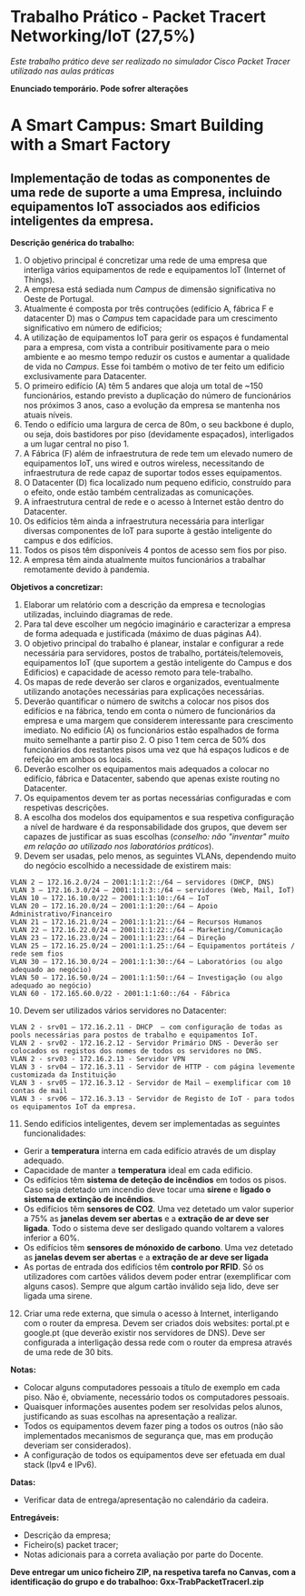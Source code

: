 # Trabalho Prático - Packet Tracert Networking/IoT (27,5%)

*Este trabalho prático deve ser realizado no simulador Cisco Packet Tracer utilizado nas aulas práticas*

**Enunciado temporário. Pode sofrer alterações**

# A Smart Campus: Smart Building with a Smart Factory

## Implementação de todas as componentes de uma rede de suporte a uma Empresa, incluindo equipamentos IoT associados aos edificios inteligentes da empresa.

**Descrição genérica do trabalho:**
1.	O objetivo principal é concretizar uma rede de uma empresa que interliga vários equipamentos de rede e equipamentos IoT (Internet of Things).
2.	A empresa está sediada num *Campus* de dimensão significativa no Oeste de Portugal.
3. Atualmente é composta por três contruções (edifício A, fábrica F e datacenter D) mas o *Campus* tem capacidade para um crescimento significativo em número de edificios;
4.  A utilização de equipamentos IoT para gerir os espaços é fundamental para a empresa, com vista a contribuir positivamente para o meio ambiente e ao mesmo tempo reduzir os custos e aumentar a qualidade de vida no *Campus*. Esse foi também o motivo de ter feito um edificio exclusivamente para Datacenter.
5.	O primeiro edifício (A) têm 5 andares que aloja um total de ~150 funcionários, estando previsto a duplicação do número de funcionários nos próximos 3 anos, caso a evolução da empresa se mantenha nos atuais níveis. 
6.	Tendo o edifício uma largura de cerca de 80m, o seu backbone é duplo, ou seja, dois bastidores por piso (devidamente espaçados), interligados a um lugar central no piso 1. 
7.	A Fábrica (F) além de infraestrutura de rede tem um elevado numero de equipamentos IoT, uns wired e outros wireless, necessitando de infraestrutura de rede capaz de suportar todos esses equipamentos.
8.	O Datacenter (D) fica localizado num pequeno edificio, construído para o efeito, onde estão também centralizadas as comunicações.
9.	A infraestrutura central de rede e o acesso à Internet estão dentro do Datacenter.
10.	Os edifícios têm ainda a infraestrutura necessária para interligar diversas componentes de IoT para suporte à gestão inteligente do campus e dos edifícios.
11. Todos os pisos têm disponíveis 4 pontos de acesso sem fios por piso.
12. A empresa têm ainda atualmente muitos funcionários a trabalhar remotamente devido à pandemia.

**Objetivos a concretizar:**
1.	Elaborar um relatório com a descrição da empresa e tecnologias utilizadas, incluindo diagramas de rede.
2.	Para tal deve escolher um negócio imaginário e caracterizar a empresa de forma adequada e justificada (máximo de duas páginas A4).
3.	O objetivo principal do trabalho é planear, instalar e configurar a rede necessária para servidores, postos de trabalho, portáteis/telemoveis, equipamentos IoT (que suportem a gestão inteligente do Campus e dos Edificios) e capacidade de acesso remoto para tele-trabalho.
4.	Os mapas de rede deverão ser claros e organizados, eventualmente utilizando anotações necessárias para explicações necessárias.
5.	Deverão quantificar o número de switchs a colocar nos pisos dos edifícios e na fábrica, tendo em conta o número de funcionários da empresa e uma margem que considerem interessante para crescimento imediato. No edificio (A) os funcionários estão espalhados de forma muito semelhante a partir piso 2. O piso 1  tem cerca de 50% dos funcionários dos restantes pisos uma vez que há espaços ludicos e de refeição em ambos os locais.
6.	Deverão escolher os equipamentos mais adequados a colocar no edifício, fábrica e Datacenter, sabendo que apenas existe routing no Datacenter.
7.	Os equipamentos devem ter as portas necessárias configuradas e com respetivas descrições.
8.	A escolha dos modelos dos equipamentos e sua respetiva configuração a nível de hardware é da responsabilidade dos grupos, que devem ser capazes de justificar as suas escolhas (*conselho: não "inventar" muito em relação ao utilizado nos laboratórios práticos*).
9.	Devem ser usadas, pelo menos, as seguintes VLANs, dependendo muito do negócio escolhido a necessidade de existirem mais:
```
VLAN 2 – 172.16.2.0/24 – 2001:1:1:2::/64 – servidores (DHCP, DNS)
VLAN 3 – 172.16.3.0/24 – 2001:1:1:3::/64 – servidores (Web, Mail, IoT)
VLAN 10 – 172.16.10.0/22 – 2001:1:1:10::/64 – IoT
VLAN 20 – 172.16.20.0/24 – 2001:1:1:20::/64 – Apoio Administrativo/Financeiro
VLAN 21 – 172.16.21.0/24 – 2001:1:1:21::/64 – Recursos Humanos
VLAN 22 – 172.16.22.0/24 – 2001:1:1:22::/64 – Marketing/Comunicação
VLAN 23 – 172.16.23.0/24 – 2001:1:1:23::/64 – Direção
VLAN 25 – 172.16.25.0/24 – 2001:1:1.25::/64 – Equipamentos portáteis / rede sem fios
VLAN 30 – 172.16.30.0/24 – 2001:1:1:30::/64 – Laboratórios (ou algo adequado ao negócio)
VLAN 50 – 172.16.50.0/24 – 2001:1:1:50::/64 – Investigação (ou algo adequado ao negócio)
VLAN 60 - 172.165.60.0/22 - 2001:1:1:60::/64 - Fábrica
```
10.	Devem ser utilizados vários servidores no Datacenter:
```
VLAN 2 - srv01 – 172.16.2.11 - DHCP  – com configuração de todas as pools necessárias para postos de trabalho e equipamentos IoT.   
VLAN 2 - srv02 - 172.16.2.12 - Servidor Primário DNS - Deverão ser colocados os registos dos nomes de todos os servidores no DNS.
VLAN 2 - srv03 - 172.16.2.13 - Servidor VPN
VLAN 3 - srv04 – 172.16.3.11 - Servidor de HTTP - com página levemente customizada da Instituição
VLAN 3 - srv05 – 172.16.3.12 - Servidor de Mail – exemplificar com 10 contas de mail
VLAN 3 - srv06 – 172.16.3.13 - Servidor de Registo de IoT - para todos os equipamentos IoT da empresa.
```
11.	Sendo edifícios inteligentes, devem ser implementadas as seguintes funcionalidades:
-	Gerir a **temperatura** interna em cada edifício através de um display adequado.
-	Capacidade de manter a **temperatura** ideal em cada edificio.
-	Os edifícios têm **sistema de deteção de incêndios** em todos os pisos. Caso seja detetado um incendio deve tocar uma **sirene** e **ligado o sistema de extinção de incêndios**.
-	Os edifícios têm **sensores de CO2**. Uma vez detetado um valor superior a 75% as **janelas devem ser abertas** e a **extração de ar deve ser ligada**. Todo o sistema deve ser desligado quando voltarem a valores inferior a 60%.
-	Os edifícios têm **sensores de mónoxido de carbono**. Uma vez detetado as **janelas devem ser abertas** e a **extração de ar deve ser ligada**
-	As portas de entrada dos edifícios têm **controlo por RFID**. Só os utilizadores com cartões válidos devem poder entrar (exemplificar com alguns casos). Sempre que algum cartão inválido seja lido, deve ser ligada uma sirene.
12.	Criar uma rede externa, que simula o acesso à Internet, interligando com o router da empresa. Devem ser criados dois websites: portal.pt e google.pt (que deverão existir nos servidores de DNS). Deve ser configurada a interligação dessa rede com o router da empresa através de uma rede de 30 bits.

**Notas:**
- Colocar alguns computadores pessoais a título de exemplo em cada piso. Não é, obviamente, necessário todos os computadores pessoais.
- Quaisquer informações ausentes podem ser resolvidas pelos alunos, justificando as suas escolhas na apresentação a realizar.
- Todos os equipamentos devem fazer ping a todos os outros (não são implementados mecanismos de segurança que, mas em produção deveriam ser considerados).
- A configuração de todos os equipamentos deve ser efetuada em dual stack (Ipv4 e IPv6).

**Datas:**
- Verificar data de entrega/apresentação no calendário da cadeira.

**Entregáveis:**
- Descrição da empresa;
- Ficheiro(s) packet tracer;
- Notas adicionais para a correta avaliação por parte do Docente.

**Deve entregar um unico ficheiro ZIP, na respetiva tarefa no Canvas, com a identificação do grupo e do trabalhoo: Gxx-TrabPacketTracerI.zip**
